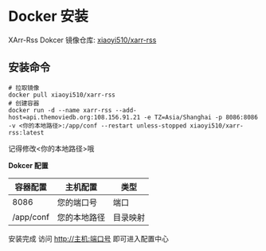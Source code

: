 # Docker 安装

XArr-Rss Dokcer 镜像仓库: [xiaoyi510/xarr-rss](https://hub.docker.com/r/xiaoyi510/xarr-rss)

## 安装命令

```shell
# 拉取镜像
docker pull xiaoyi510/xarr-rss
# 创建容器
docker run -d --name xarr-rss --add-host=api.themoviedb.org:108.156.91.21 -e TZ=Asia/Shanghai -p 8086:8086 -v <你的本地路径>:/app/conf --restart unless-stopped xiaoyi510/xarr-rss:latest
```

记得修改<你的本地路径>哦

**Dokcer 配置**

| 容器配置      | 主机配置   | 类型   |
|-----------|--------|------|
| 8086      | 您的端口号  | 端口   |
| /app/conf | 您的本地路径 | 目录映射 |

安装完成 访问 <http://主机:端口号> 即可进入配置中心